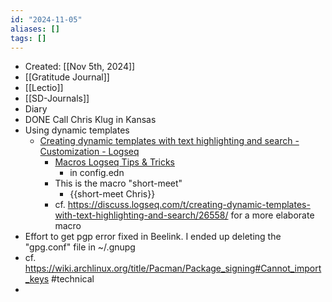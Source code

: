 ```yaml
---
id: "2024-11-05"
aliases: []
tags: []
---
```


- Created: [[Nov 5th, 2024]]
- [[Gratitude Journal]]
- [[Lectio]]
- [[SD-Journals]]
- Diary
- DONE Call Chris Klug in Kansas
- Using dynamic templates
	- [Creating dynamic templates with text highlighting and search - Customization - Logseq](https://discuss.logseq.com/t/creating-dynamic-templates-with-text-highlighting-and-search/26558)
		- [Macros Logseq Tips & Tricks](https://unofficial-logseq-docs.gitbook.io/unofficial-logseq-docs/intermediate-to-advance-features/macros)
			- in config.edn
		- This is the macro "short-meet"
			- {{short-meet Chris}}
		- cf. <https://discuss.logseq.com/t/creating-dynamic-templates-with-text-highlighting-and-search/26558/> for a more elaborate macro
- Effort to get pgp error fixed in Beelink. I ended up deleting the "gpg.conf" file in ~/.gnupg
- cf. https://wiki.archlinux.org/title/Pacman/Package_signing#Cannot_import_keys #technical
-